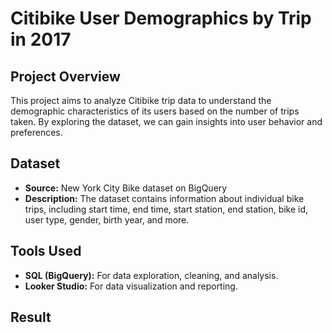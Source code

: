 # Citibike User Demographics by Trip in 2017

## Project Overview
This project aims to analyze Citibike trip data to understand the demographic characteristics of its users based on the number of trips taken. By exploring the dataset, we can gain insights into user behavior and preferences.

## Dataset
* **Source:** New York City Bike dataset on BigQuery
* **Description:** The dataset contains information about individual bike trips, including start time, end time, start station, end station, bike id, user type, gender, birth year, and more.

## Tools Used
* **SQL (BigQuery):** For data exploration, cleaning, and analysis.
* **Looker Studio:** For data visualization and reporting.

## Result
